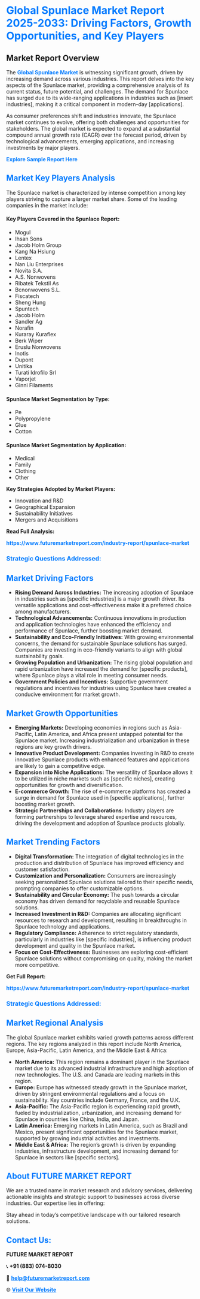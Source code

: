 <h1 style="color: #007BFF;">Global Spunlace Market Report 2025-2033: Driving Factors, Growth Opportunities, and Key Players</h1>

<section id="overview">
<h2>Market Report Overview</h2>
<p>The <a href="https://www.futuremarketreport.com/industry-report/spunlace-market" style="color: #007BFF; text-decoration: none;"><strong>Global Spunlace Market</strong></a> is witnessing significant growth, driven by increasing demand across various industries. This report delves into the key aspects of the Spunlace market, providing a comprehensive analysis of its current status, future potential, and challenges. The demand for Spunlace has surged due to its wide-ranging applications in industries such as [insert industries], making it a critical component in modern-day [applications].</p>
<p>As consumer preferences shift and industries innovate, the Spunlace market continues to evolve, offering both challenges and opportunities for stakeholders. The global market is expected to expand at a substantial compound annual growth rate (CAGR) over the forecast period, driven by technological advancements, emerging applications, and increasing investments by major players.</p>
</section>

<section id="overview">
<p><a href="https://www.futuremarketreport.com/request-sample/reportId=29643" style="color: #007BFF; text-decoration: none;"><strong>Explore Sample Report Here</strong></a></p>
</section>

<section id="key-players">
<h2 style="color: #007BFF;">Market Key Players Analysis</h2>
<p>The Spunlace market is characterized by intense competition among key players striving to capture a larger market share. Some of the leading companies in the market include:</p>
<h4>Key Players Covered in the Spunlace Report:</h4>
<ul><li>Mogul</li><li>Ihsan Sons</li><li>Jacob Holm Group</li><li>Kang Na Hsiung</li><li>Lentex</li><li>Nan Liu Enterprises</li><li>Novita S.A.</li><li>A.S. Nonwovens</li><li>Ribatek Tekstil As</li><li>Bcnonwovens S.L.</li><li>Fiscatech</li><li>Sheng Hung</li><li>Spuntech</li><li>Jacob Holm</li><li>Sandler Ag</li><li>Norafin</li><li>Kuraray Kuraflex</li><li>Berk Wiper</li><li>Eruslu Nonwovens</li><li>Inotis</li><li>Dupont</li><li>Unitika</li><li>Turati Idrofilo Srl</li><li>Vaporjet</li><li>Ginni Filaments</li></ul>
<h4>Spunlace Market Segmentation by Type:</h4>
<ul><li>Pe</li><li>Polypropylene</li><li>Glue</li><li>Cotton</li></ul>

<h4>Spunlace Market Segmentation by Application:</h4>
<ul><li>Medical</li><li>Family</li><li>Clothing</li><li>Other</li></ul>
<p><strong>Key Strategies Adopted by Market Players:</strong></p>
<ul>
<li>Innovation and R&D</li>
<li>Geographical Expansion</li>
<li>Sustainability Initiatives</li>
<li>Mergers and Acquisitions</li>
</ul>
</section>

<section>
<p><strong>Read Full Analysis: </strong></p><a href="https://www.futuremarketreport.com/industry-report/spunlace-market" style="color: #007BFF; text-decoration: none;"><strong>https://www.futuremarketreport.com/industry-report/spunlace-market</strong></a>
<h3 style="color: #007BFF;">Strategic Questions Addressed:</h3>
</section>

<section id="driving-factors">
<h2 style="color: #007BFF;">Market Driving Factors</h2>
<ul>
<li><strong>Rising Demand Across Industries:</strong> The increasing adoption of Spunlace in industries such as [specific industries] is a major growth driver. Its versatile applications and cost-effectiveness make it a preferred choice among manufacturers.</li>
<li><strong>Technological Advancements:</strong> Continuous innovations in production and application technologies have enhanced the efficiency and performance of Spunlace, further boosting market demand.</li>
<li><strong>Sustainability and Eco-Friendly Initiatives:</strong> With growing environmental concerns, the demand for sustainable Spunlace solutions has surged. Companies are investing in eco-friendly variants to align with global sustainability goals.</li>
<li><strong>Growing Population and Urbanization:</strong> The rising global population and rapid urbanization have increased the demand for [specific products], where Spunlace plays a vital role in meeting consumer needs.</li>
<li><strong>Government Policies and Incentives:</strong> Supportive government regulations and incentives for industries using Spunlace have created a conducive environment for market growth.</li>
</ul>
</section>

<section id="growth-opportunities">
<h2 style="color: #007BFF;">Market Growth Opportunities</h2>
<ul>
<li><strong>Emerging Markets:</strong> Developing economies in regions such as Asia-Pacific, Latin America, and Africa present untapped potential for the Spunlace market. Increasing industrialization and urbanization in these regions are key growth drivers.</li>
<li><strong>Innovative Product Development:</strong> Companies investing in R&D to create innovative Spunlace products with enhanced features and applications are likely to gain a competitive edge.</li>
<li><strong>Expansion into Niche Applications:</strong> The versatility of Spunlace allows it to be utilized in niche markets such as [specific niches], creating opportunities for growth and diversification.</li>
<li><strong>E-commerce Growth:</strong> The rise of e-commerce platforms has created a surge in demand for Spunlace used in [specific applications], further boosting market growth.</li>
<li><strong>Strategic Partnerships and Collaborations:</strong> Industry players are forming partnerships to leverage shared expertise and resources, driving the development and adoption of Spunlace products globally.</li>
</ul>
</section>

<section id="trending-factors">
<h2 style="color: #007BFF;">Market Trending Factors</h2>
<ul>
<li><strong>Digital Transformation:</strong> The integration of digital technologies in the production and distribution of Spunlace has improved efficiency and customer satisfaction.</li>
<li><strong>Customization and Personalization:</strong> Consumers are increasingly seeking personalized Spunlace solutions tailored to their specific needs, prompting companies to offer customizable options.</li>
<li><strong>Sustainability and Circular Economy:</strong> The push towards a circular economy has driven demand for recyclable and reusable Spunlace solutions.</li>
<li><strong>Increased Investment in R&D:</strong> Companies are allocating significant resources to research and development, resulting in breakthroughs in Spunlace technology and applications.</li>
<li><strong>Regulatory Compliance:</strong> Adherence to strict regulatory standards, particularly in industries like [specific industries], is influencing product development and quality in the Spunlace market.</li>
<li><strong>Focus on Cost-Effectiveness:</strong> Businesses are exploring cost-efficient Spunlace solutions without compromising on quality, making the market more competitive.</li>
</ul>
</section>

<section>
<p><strong>Get Full Report: </strong></p><a href="https://www.futuremarketreport.com/industry-report/spunlace-market" style="color: #007BFF; text-decoration: none;"><strong>https://www.futuremarketreport.com/industry-report/spunlace-market</strong></a>
<h3 style="color: #007BFF;">Strategic Questions Addressed:</h3>
</section>


<section id="regional-analysis">
<h2 style="color: #007BFF;">Market Regional Analysis</h2>
<p>The global Spunlace market exhibits varied growth patterns across different regions. The key regions analyzed in this report include North America, Europe, Asia-Pacific, Latin America, and the Middle East & Africa:</p>
<ul>
<li><strong>North America:</strong> This region remains a dominant player in the Spunlace market due to its advanced industrial infrastructure and high adoption of new technologies. The U.S. and Canada are leading markets in this region.</li>
<li><strong>Europe:</strong> Europe has witnessed steady growth in the Spunlace market, driven by stringent environmental regulations and a focus on sustainability. Key countries include Germany, France, and the U.K.</li>
<li><strong>Asia-Pacific:</strong> The Asia-Pacific region is experiencing rapid growth, fueled by industrialization, urbanization, and increasing demand for Spunlace in countries like China, India, and Japan.</li>
<li><strong>Latin America:</strong> Emerging markets in Latin America, such as Brazil and Mexico, present significant opportunities for the Spunlace market, supported by growing industrial activities and investments.</li>
<li><strong>Middle East & Africa:</strong> The region’s growth is driven by expanding industries, infrastructure development, and increasing demand for Spunlace in sectors like [specific sectors].</li>
</ul>
</section>

<footer>
<h2 style="color: #007BFF;">About FUTURE MARKET REPORT</h2>
<p>We are a trusted name in market research and advisory services, delivering actionable insights and strategic support to businesses across diverse industries. Our expertise lies in offering:</p>

<p>Stay ahead in today’s competitive landscape with our tailored research solutions.</p>

<h2 style="color: #007BFF;">Contact Us:</h2>
<p><strong>FUTURE MARKET REPORT</strong></p>
<p>📞 <strong>+91 (883) 074-8030</strong></p>
<p>📧 <strong><a href="mailto:help@futuremarketreport.com" style="color: #007BFF;">help@futuremarketreport.com</a></strong></p>
<p>🌐 <strong><a href="https://www.futuremarketreport.com/" style="color: #007BFF;">Visit Our Website</a></strong></p>
</footer>